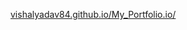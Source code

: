 [vishalyadav84.github.io/My_Portfolio.io/ ](https://vishalyadav84.github.io/Vishal_yadav_Portfolio.io/)
